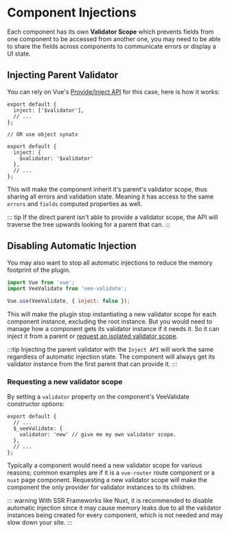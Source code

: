 # Component Injections

Each component has its own __Validator Scope__ which prevents fields from one component to be accessed from another one, you may need to be able to share the fields across components to communicate errors or display a UI state.

## Injecting Parent Validator

You can rely on Vue's [Provide/Inject API](https://vuejs.org/v2/api/#provide-inject) for this case, here is how it works:

```js{2,9-11}
export default {
  inject: ['$validator'],
  // ...
};

// OR use object synatx

export default {
  inject: {
    $validator: '$validator'
  },
  // ...
};
```

This will make the component inherit it's parent's validator scope, thus sharing all errors and validation state. Meaning it has access to the same `errors` and `fields` computed properties as well.

::: tip
  If the direct parent isn't able to provide a validator scope, the API will traverse the tree upwards looking for a parent that can.
:::

## Disabling Automatic Injection

You may also want to stop all automatic injections to reduce the memory footprint of the plugin.

```js
import Vue from 'vue';
import VeeValidate from 'vee-validate';

Vue.use(VeeValidate, { inject: false });
```

This will make the plugin stop instantiating a new validator scope for each component instance, excluding the root instance. But you would need to manage how a component gets its validator instance if it needs it. So it can inject it from a parent or [request an isolated validator scope](#requesting-a-new-validator-scope).

:::tip
  Injecting the parent validator with the `Inject API` will work the same regardless of automatic injection state. The component will always get its validator instance from the first parent that can provide it.
:::

### Requesting a new validator scope

By setting a `validator` property on the component's VeeValidate constructor options:

```js{4}
export default {
  // ...
  $_veeValidate: {
    validator: 'new' // give me my own validator scope.
  },
  // ...
};
```

Typically a component would need a new validator scope for various reasons; common examples are if it is a `vue-router` route component or a `nuxt` page component. Requesting a new validator scope will make the component the only provider for validator instances to its children.

::: warning
  With SSR Frameworks like Nuxt, it is recommended to disable automatic injection since it may cause memory leaks due to all the validator instances being created for every component, which is not needed and may slow down your site.
:::
